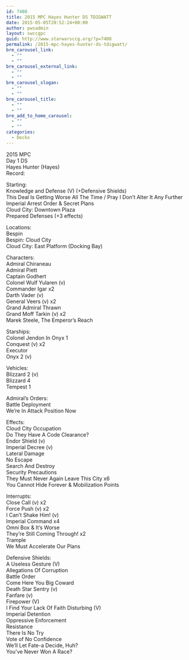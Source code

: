 ```yaml
---
id: 7408
title: 2015 MPC Hayes Hunter DS TDIGWATT
date: 2015-05-05T20:52:24+00:00
author: pwsadmin
layout: swccgpc
guid: http://www.starwarsccg.org/?p=7408
permalink: /2015-mpc-hayes-hunter-ds-tdigwatt/
bre_carousel_link:
  - ""
  - ""
bre_carousel_external_link:
  - ""
  - ""
bre_carousel_slogan:
  - ""
  - ""
bre_carousel_title:
  - ""
  - ""
bre_add_to_home_carousel:
  - ""
  - ""
categories:
  - Decks
---
```

2015 MPC  
Day 1 DS  
Hayes Hunter (Hayes)  
Record:

Starting:  
Knowledge and Defense (V) (+Defensive Shields)  
This Deal Is Getting Worse All The Time / Pray I Don&#8217;t Alter It Any Further  
Imperial Arrest Order & Secret Plans  
Cloud City: Downtown Plaza  
Prepared Defenses (+3 effects)

Locations:  
Bespin  
Bespin: Cloud City  
Cloud City: East Platform (Docking Bay)

Characters:  
Admiral Chiraneau  
Admiral Piett  
Captain Godhert  
Colonel Wulf Yularen (v)  
Commander Igar x2  
Darth Vader (v)  
General Veers (v) x2  
Grand Admiral Thrawn  
Grand Moff Tarkin (v) x2  
Marek Steele, The Emperor&#8217;s Reach

Starships:  
Colonel Jendon In Onyx 1  
Conquest (v) x2  
Executor  
Onyx 2 (v)

Vehicles:  
Blizzard 2 (v)  
Blizzard 4  
Tempest 1

Admiral&#8217;s Orders:  
Battle Deployment  
We&#8217;re In Attack Position Now

Effects:  
Cloud City Occupation  
Do They Have A Code Clearance?  
Endor Shield (v)  
Imperial Decree (v)  
Lateral Damage  
No Escape  
Search And Destroy  
Security Precautions  
They Must Never Again Leave This City x6  
You Cannot Hide Forever & Mobilization Points

Interrupts:  
Close Call (v) x2  
Force Push (v) x2  
I Can&#8217;t Shake Him! (v)  
Imperial Command x4  
Omni Box & It&#8217;s Worse  
They&#8217;re Still Coming Through! x2  
Trample  
We Must Accelerate Our Plans

Defensive Shields:  
A Useless Gesture (V)  
Allegations Of Corruption  
Battle Order  
Come Here You Big Coward  
Death Star Sentry (v)  
Fanfare (v)  
Firepower (V)  
I Find Your Lack Of Faith Disturbing (V)  
Imperial Detention  
Oppressive Enforcement  
Resistance  
There Is No Try  
Vote of No Confidence  
We&#8217;ll Let Fate-a Decide, Huh?  
You&#8217;ve Never Won A Race?